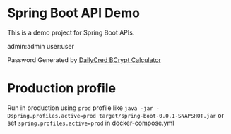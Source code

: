 # Spring Boot API Demo

This is a demo project for Spring Boot APIs.

admin:admin
user:user

Password Generated by [DailyCred BCrypt Calculator](https://www.dailycred.com/article/bcrypt-calculator)

# Production profile

Run in production using `prod` profile like `java -jar -Dspring.profiles.active=prod target/spring-boot-0.0.1-SNAPSHOT.jar` or set `spring.profiles.active=prod` in docker-compose.yml